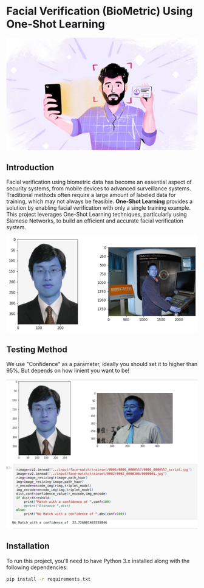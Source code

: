 # Facial Verification (BioMetric) Using One-Shot Learning

![Project Logo](images/header.jpg)

## Introduction

Facial verification using biometric data has become an essential aspect of security systems, from mobile devices to advanced surveillance systems. Traditional methods often require a large amount of labeled data for training, which may not always be feasible. **One-Shot Learning** provides a solution by enabling facial verification with only a single training example. This project leverages One-Shot Learning techniques, particularly using Siamese Networks, to build an efficient and accurate facial verification system.

![Facial Verification Example](images/example1.png)

## Testing Method

We use "Confidence" as a parameter, ideally you should set it to higher than 95%. But depends on how linient you want to be!


![Facial Verification Testing](images/testing_example1.png)

## Installation

To run this project, you'll need to have Python 3.x installed along with the following dependencies:

```bash
pip install -r requirements.txt
